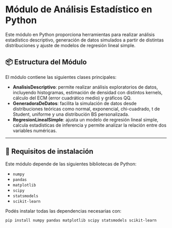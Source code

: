 # Módulo de Análisis Estadístico en Python

Este módulo en Python proporciona herramientas para realizar análisis estadístico descriptivo, generación de datos simulados a partir de distintas distribuciones y ajuste de modelos de regresión lineal simple.

## 📦 Estructura del Módulo

El módulo contiene las siguientes clases principales:

- **AnalisisDescriptivo**: permite realizar análisis exploratorios de datos, incluyendo histogramas, estimación de densidad con distintos kernels, cálculo del ECM (error cuadrático medio) y gráficos QQ.
- **GeneradoraDeDatos**: facilita la simulación de datos desde distribuciones teóricas como normal, exponencial, chi-cuadrado, t de Student, uniforme y una distribución BS personalizada.
- **RegresionLinealSimple**: ajusta un modelo de regresión lineal simple, calcula estadísticas de inferencia y permite analizar la relación entre dos variables numéricas.

---

## 🔧 Requisitos de instalación

Este módulo depende de las siguientes bibliotecas de Python:

- `numpy`
- `pandas`
- `matplotlib`
- `scipy`
- `statsmodels`
- `scikit-learn`

Podés instalar todas las dependencias necesarias con:

```bash
pip install numpy pandas matplotlib scipy statsmodels scikit-learn
